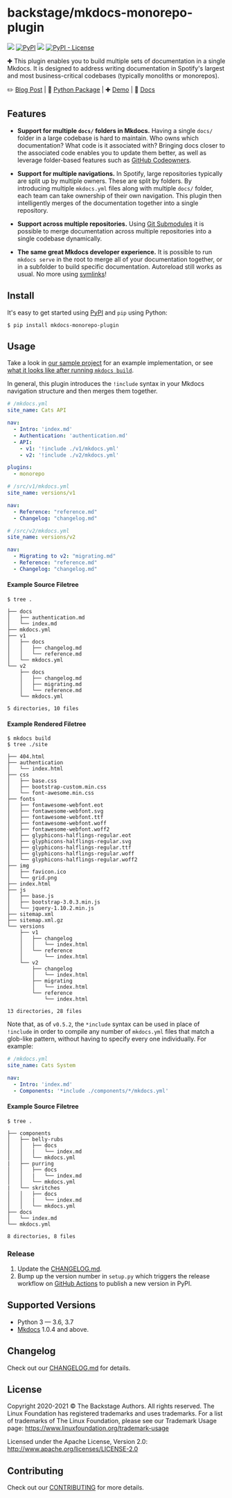 # backstage/mkdocs-monorepo-plugin

[![](https://github.com/backstage/mkdocs-monorepo-plugin/workflows/Build%2C%20Test%20%26%20Deploy/badge.svg)](https://github.com/backstage/mkdocs-monorepo-plugin/actions)
[![PyPI](https://img.shields.io/pypi/v/mkdocs-monorepo-plugin)](https://pypi.org/project/mkdocs-monorepo-plugin/)
![](https://img.shields.io/badge/lifecycle-stable-509bf5.svg)
[![PyPI - License](https://img.shields.io/pypi/l/mkdocs-monorepo-plugin)](LICENSE)

✚ This plugin enables you to build multiple sets of documentation in a single Mkdocs. It is designed to address writing documentation in Spotify's largest and most business-critical codebases (typically monoliths or monorepos).

✏️ [Blog Post](https://labs.spotify.com/2019/10/01/solving-documentation-for-monoliths-and-monorepos/) | 🐍 [Python Package](https://pypi.org/project/mkdocs-monorepo-plugin/) | ✚ [Demo](https://backstage.github.io/mkdocs-monorepo-plugin/monorepo-example/) | 📕 [Docs](https://backstage.github.io/mkdocs-monorepo-plugin/)

## Features

- **Support for multiple `docs/` folders in Mkdocs.** Having a single `docs/` folder in a large codebase is hard to maintain. Who owns which documentation? What code is it associated with? Bringing docs closer to the associated code enables you to update them better, as well as leverage folder-based features such as [GitHub Codeowners].

- **Support for multiple navigations.** In Spotify, large repositories typically are split up by multiple owners. These are split by folders. By introducing multiple `mkdocs.yml` files along with multiple `docs/` folder, each team can take ownership of their own navigation. This plugin then intelligently merges of the documentation together into a single repository.

- **Support across multiple repositories.** Using [Git Submodules](https://git-scm.com/book/en/v2/Git-Tools-Submodules) it is possible to merge documentation across multiple repositories into a single codebase dynamically.

- **The same great Mkdocs developer experience.** It is possible to run `mkdocs serve` in the root to merge all of your documentation together, or in a subfolder to build specific documentation. Autoreload still works as usual. No more using [symlinks](https://devdojo.com/tutorials/what-is-a-symlink)!

## Install

It's easy to get started using [PyPI] and `pip` using Python:

```terminal
$ pip install mkdocs-monorepo-plugin
```

## Usage

Take a look in [our sample project](./sample-docs) for an example implementation, or see [what it looks like after running `mkdocs build`](https://backstage.github.io/mkdocs-monorepo-plugin/monorepo-example/).

In general, this plugin introduces the `!include` syntax in your Mkdocs navigation structure and then merges them together.

```yaml
# /mkdocs.yml
site_name: Cats API

nav:
  - Intro: 'index.md'
  - Authentication: 'authentication.md'
  - API:
    - v1: '!include ./v1/mkdocs.yml'
    - v2: '!include ./v2/mkdocs.yml'

plugins:
  - monorepo

# /src/v1/mkdocs.yml
site_name: versions/v1

nav:
  - Reference: "reference.md"
  - Changelog: "changelog.md"

# /src/v2/mkdocs.yml
site_name: versions/v2

nav:
  - Migrating to v2: "migrating.md"
  - Reference: "reference.md"
  - Changelog: "changelog.md"

```

#### Example Source Filetree

```terminal
$ tree .

├── docs
│   ├── authentication.md
│   └── index.md
├── mkdocs.yml
├── v1
│   ├── docs
│   │   ├── changelog.md
│   │   └── reference.md
│   └── mkdocs.yml
└── v2
    ├── docs
    │   ├── changelog.md
    │   ├── migrating.md
    │   └── reference.md
    └── mkdocs.yml

5 directories, 10 files
```

#### Example Rendered Filetree

```
$ mkdocs build
$ tree ./site

├── 404.html
├── authentication
│   └── index.html
├── css
│   ├── base.css
│   ├── bootstrap-custom.min.css
│   └── font-awesome.min.css
├── fonts
│   ├── fontawesome-webfont.eot
│   ├── fontawesome-webfont.svg
│   ├── fontawesome-webfont.ttf
│   ├── fontawesome-webfont.woff
│   ├── fontawesome-webfont.woff2
│   ├── glyphicons-halflings-regular.eot
│   ├── glyphicons-halflings-regular.svg
│   ├── glyphicons-halflings-regular.ttf
│   ├── glyphicons-halflings-regular.woff
│   └── glyphicons-halflings-regular.woff2
├── img
│   ├── favicon.ico
│   └── grid.png
├── index.html
├── js
│   ├── base.js
│   ├── bootstrap-3.0.3.min.js
│   └── jquery-1.10.2.min.js
├── sitemap.xml
├── sitemap.xml.gz
└── versions
    ├── v1
    │   ├── changelog
    │   │   └── index.html
    │   └── reference
    │       └── index.html
    └── v2
        ├── changelog
        │   └── index.html
        ├── migrating
        │   └── index.html
        └── reference
            └── index.html

13 directories, 28 files
```

Note that, as of `v0.5.2`, the `*include` syntax can be used in place of `!include` in order to compile any number of `mkdocs.yml` files that match a glob-like pattern, without having to specify every one individually. For example:


```yaml
# /mkdocs.yml
site_name: Cats System

nav:
  - Intro: 'index.md'
  - Components: '*include ./components/*/mkdocs.yml'
```

#### Example Source Filetree

```terminal
$ tree .

├── components
│   ├── belly-rubs
│   │   ├── docs
│   │   |   └── index.md
│   │   └── mkdocs.yml
|   ├── purring
│   │   ├── docs
│   │   |   └── index.md
│   │   └── mkdocs.yml
|   └── skritches
│   │   ├── docs
│   │   |   └── index.md
│   │   └── mkdocs.yml
├── docs
│   └── index.md
└── mkdocs.yml

8 directories, 8 files
```

### Release

1. Update the [CHANGELOG.md](./docs/CHANGELOG.md).
2. Bump up the version number in `setup.py` which triggers the release workflow on [GitHub Actions](.github/workflows/deploy.yml) to publish a new version in PyPI.

## Supported Versions

- Python 3 &mdash; 3.6, 3.7
- [Mkdocs] 1.0.4 and above.

## Changelog

Check out our [CHANGELOG.md](./docs/CHANGELOG.md) for details.

## License

Copyright 2020-2021 © The Backstage Authors. All rights reserved. The Linux Foundation has registered trademarks and uses trademarks. For a list of trademarks of The Linux Foundation, please see our Trademark Usage page: https://www.linuxfoundation.org/trademark-usage

Licensed under the Apache License, Version 2.0: http://www.apache.org/licenses/LICENSE-2.0

## Contributing

Check out our [CONTRIBUTING](./docs/CONTRIBUTING.md) for more details.

[mkdocs/mkdocs]: https://github.com/mkdocs/mkdocs
[mkdocs-plugin-template]: https://github.com/byrnereese/mkdocs-plugin-template
[pypi]: https://pypi.org
[mkdocs]: https://www.mkdocs.org
[github codeowners]: https://help.github.com/en/articles/about-code-owners
